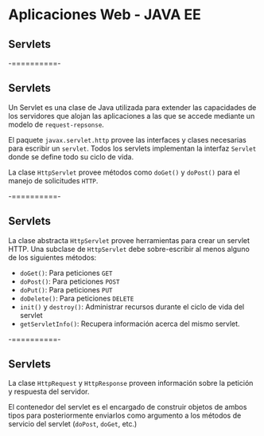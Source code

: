 # Aplicaciones Web - JAVA EE
## Servlets

-==========-

## Servlets

Un Servlet es una clase de Java utilizada para extender las capacidades de los servidores que alojan las aplicaciones a las que se accede mediante un modelo de `request-repsonse`.

El paquete `javax.servlet.http` provee las interfaces y clases necesarias para escribir un `servlet`. Todos los servlets implementan la interfaz `Servlet` donde se define todo su ciclo de vida.

La clase `HttpServlet` provee métodos como `doGet()` y `doPost()` para el manejo de solicitudes `HTTP`.

-==========-

## Servlets

La clase abstracta `HttpServlet` provee herramientas para crear un servlet HTTP. Una subclase de `HttpServlet` debe sobre-escribir al menos alguno de los siguientes métodos:

- `doGet()`: Para peticiones `GET`
- `doPost()`: Para peticiones `POST`
- `doPut()`: Para peticiones `PUT`
- `doDelete()`: Para peticiones `DELETE`
- `init()` y `destroy()`: Administrar recursos durante el ciclo de vida del servlet
- `getServletInfo()`: Recupera información acerca del mismo servlet.

-==========-

## Servlets

La clase `HttpRequest` y `HttpResponse` proveen información sobre la petición y respuesta del servidor.

El contenedor del servlet es el encargado de construir objetos de ambos tipos para posteriormente enviarlos como argumento a los métodos de servicio del servlet (`doPost`, `doGet`, etc.)
